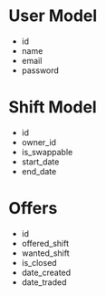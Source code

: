 # User Model
- id
- name
- email
- password

# Shift Model
- id
- owner_id
- is_swappable
- start_date
- end_date

# Offers
- id
- offered_shift
- wanted_shift
- is_closed
- date_created
- date_traded

<!-- # History Model
- id
- shift_id
- owner_id
- date_created -->
